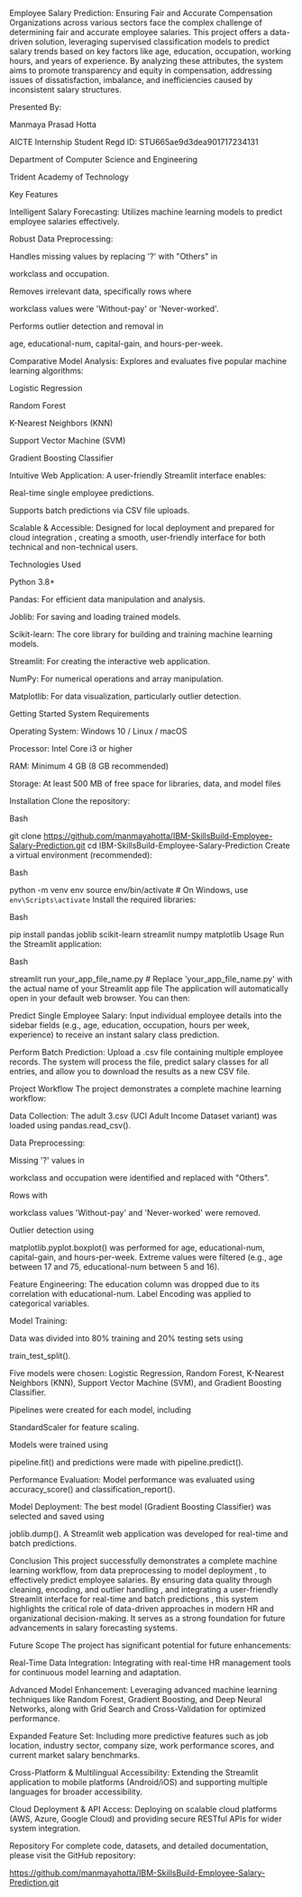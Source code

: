 Employee Salary Prediction: Ensuring Fair and Accurate Compensation
Organizations across various sectors face the complex challenge of determining fair and accurate employee salaries. This project offers a data-driven solution, leveraging supervised classification models to predict salary trends based on key factors like age, education, occupation, working hours, and years of experience. By analyzing these attributes, the system aims to promote transparency and equity in compensation, addressing issues of dissatisfaction, imbalance, and inefficiencies caused by inconsistent salary structures.




Presented By:

Manmaya Prasad Hotta 

AICTE Internship Student Regd ID: STU665ae9d3dea901717234131 

Department of Computer Science and Engineering 

Trident Academy of Technology 

Key Features

Intelligent Salary Forecasting: Utilizes machine learning models to predict employee salaries effectively.

Robust Data Preprocessing:

Handles missing values by replacing '?' with "Others" in 

workclass and occupation.

Removes irrelevant data, specifically rows where 

workclass values were 'Without-pay' or 'Never-worked'.

Performs outlier detection and removal in 

age, educational-num, capital-gain, and hours-per-week.


Comparative Model Analysis: Explores and evaluates five popular machine learning algorithms:

Logistic Regression 

Random Forest 

K-Nearest Neighbors (KNN) 

Support Vector Machine (SVM) 

Gradient Boosting Classifier 


Intuitive Web Application: A user-friendly Streamlit interface enables:


Real-time single employee predictions.

Supports batch predictions via CSV file uploads.


Scalable & Accessible: Designed for local deployment and prepared for cloud integration , creating a smooth, user-friendly interface for both technical and non-technical users.


Technologies Used

Python 3.8+ 




Pandas: For efficient data manipulation and analysis.



Joblib: For saving and loading trained models.


Scikit-learn: The core library for building and training machine learning models.



Streamlit: For creating the interactive web application.




NumPy: For numerical operations and array manipulation.



Matplotlib: For data visualization, particularly outlier detection.


Getting Started
System Requirements

Operating System: Windows 10 / Linux / macOS 


Processor: Intel Core i3 or higher 


RAM: Minimum 4 GB (8 GB recommended) 


Storage: At least 500 MB of free space for libraries, data, and model files 

Installation
Clone the repository:

Bash

git clone https://github.com/manmayahotta/IBM-SkillsBuild-Employee-Salary-Prediction.git
cd IBM-SkillsBuild-Employee-Salary-Prediction
Create a virtual environment (recommended):

Bash

python -m venv env
source env/bin/activate  # On Windows, use `env\Scripts\activate`
Install the required libraries:

Bash

pip install pandas joblib scikit-learn streamlit numpy matplotlib
Usage
Run the Streamlit application:

Bash

streamlit run your_app_file_name.py # Replace 'your_app_file_name.py' with the actual name of your Streamlit app file
The application will automatically open in your default web browser. You can then:


Predict Single Employee Salary: Input individual employee details into the sidebar fields (e.g., age, education, occupation, hours per week, experience) to receive an instant salary class prediction.


Perform Batch Prediction: Upload a .csv file containing multiple employee records. The system will process the file, predict salary classes for all entries, and allow you to download the results as a new CSV file.


Project Workflow
The project demonstrates a complete machine learning workflow:


Data Collection: The adult 3.csv (UCI Adult Income Dataset variant) was loaded using pandas.read_csv().

Data Preprocessing:

Missing '?' values in 

workclass and occupation were identified and replaced with "Others".

Rows with 

workclass values 'Without-pay' and 'Never-worked' were removed.

Outlier detection using 

matplotlib.pyplot.boxplot() was performed for age, educational-num, capital-gain, and hours-per-week. Extreme values were filtered (e.g., age between 17 and 75, educational-num between 5 and 16).



Feature Engineering: The education column was dropped due to its correlation with educational-num. Label Encoding was applied to categorical variables.


Model Training:

Data was divided into 80% training and 20% testing sets using 

train_test_split().

Five models were chosen: Logistic Regression, Random Forest, K-Nearest Neighbors (KNN), Support Vector Machine (SVM), and Gradient Boosting Classifier.

Pipelines were created for each model, including 

StandardScaler for feature scaling.

Models were trained using 

pipeline.fit() and predictions were made with pipeline.predict().


Performance Evaluation: Model performance was evaluated using accuracy_score() and classification_report().


Model Deployment: The best model (Gradient Boosting Classifier) was selected and saved using 

joblib.dump(). A Streamlit web application was developed for real-time and batch predictions.



Conclusion
This project successfully demonstrates a complete machine learning workflow, from data preprocessing to model deployment , to effectively predict employee salaries. By ensuring data quality through cleaning, encoding, and outlier handling , and integrating a user-friendly Streamlit interface for real-time and batch predictions , this system highlights the critical role of data-driven approaches in modern HR and organizational decision-making. It serves as a strong foundation for future advancements in salary forecasting systems.





Future Scope
The project has significant potential for future enhancements:


Real-Time Data Integration: Integrating with real-time HR management tools for continuous model learning and adaptation.


Advanced Model Enhancement: Leveraging advanced machine learning techniques like Random Forest, Gradient Boosting, and Deep Neural Networks, along with Grid Search and Cross-Validation for optimized performance.


Expanded Feature Set: Including more predictive features such as job location, industry sector, company size, work performance scores, and current market salary benchmarks.


Cross-Platform & Multilingual Accessibility: Extending the Streamlit application to mobile platforms (Android/iOS) and supporting multiple languages for broader accessibility.


Cloud Deployment & API Access: Deploying on scalable cloud platforms (AWS, Azure, Google Cloud) and providing secure RESTful APIs for wider system integration.

Repository
For complete code, datasets, and detailed documentation, please visit the GitHub repository:


https://github.com/manmayahotta/IBM-SkillsBuild-Employee-Salary-Prediction.git 
